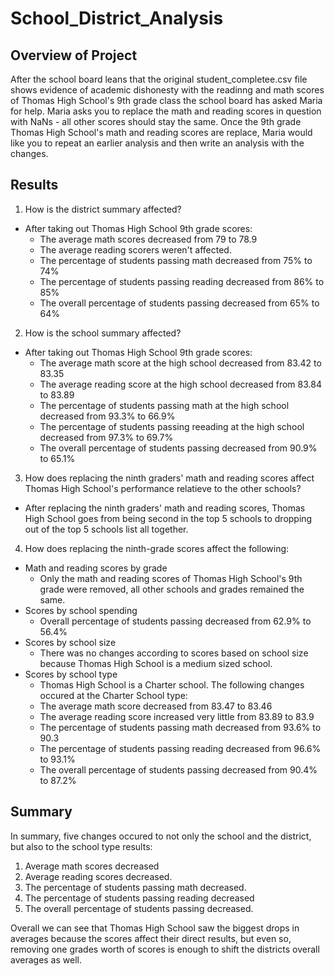 # School_District_Analysis

## Overview of Project
After the school board leans that the original student_completee.csv file shows evidence of academic dishonesty with the readinng and math scores of Thomas High School's 9th grade class the school board has asked Maria for help. Maria asks you to replace the math and reading scores in question with NaNs - all other scores should stay the same. Once the 9th grade Thomas High School's math and reading scores are replace, Maria would like you to repeat an earlier analysis and then write an analysis with the changes. 

## Results
1. How is the district summary affected?
* After taking out Thomas High School 9th grade scores:
   - The average math scores decreased from 79 to 78.9
   - The average reading scorers weren't affected. 
   - The percentage of students passing math decreased from 75% to 74%
   - The percentage of students passing reading decreased from 86% to 85%
   - The overall percentage of students passing decreased from 65% to 64%
 
 
2. How is the school summary affected?
* After taking out Thomas High School 9th grade scores: 
   - The average math score at the high school decreased from 83.42 to 83.35
   - The average reading score at the high school decreased from 83.84 to 83.89
   - The percentage of students passing math at the high school decreased from 93.3% to 66.9%
   - The percentage of students passing reeading at the high school decreased from 97.3% to 69.7%
   - The overall percentage of students passing decreased from 90.9% to 65.1%
  
  
3.  How does replacing the ninth graders' math and reading scores affect Thomas High School's performance relatieve to the other schools?
* After replacing the ninth graders' math and reading scores, Thomas High School goes from being second in the top 5 schools to dropping out of the top 5 schools list all together. 
  
  
4. How does replacing the ninth-grade scores affect the following: 
* Math and reading scores by grade
   - Only the math and reading scores of Thomas High School's 9th grade were removed, all other schools and grades remained the same. 
* Scores by school spending
   - Overall percentage of students passing decreased from 62.9% to 56.4%
* Scores by school size
   - There was no changes according to scores based on school size because Thomas High School is a medium sized school. 
* Scores by school type
   - Thomas High School is a Charter school. The following changes occured at the Charter School type:
    - The average math score decreased from 83.47 to 83.46
    - The average reading score increased very little from 83.89 to 83.9
    - The percentage of students passing math decreased from 93.6% to 90.3
    - The percentage of students passing reading decreased from 96.6% to 93.1%
    - The overall percentage of students passing decreased from 90.4% to 87.2%

## Summary
In summary, five changes occured to not only the school and the district, but also to the school type results: 
1. Average math scores decreased
2. Average reading scores decreased. 
3. The percentage of students passing math decreased. 
4. The percentage of students passing reading decreased
5. The overall percentage of students passing decreased. 

Overall we can see that Thomas High School saw the biggest drops in averages because the scores affect their direct results, but even so, removing one grades worth of scores is enough to shift the districts overall averages as well. 

